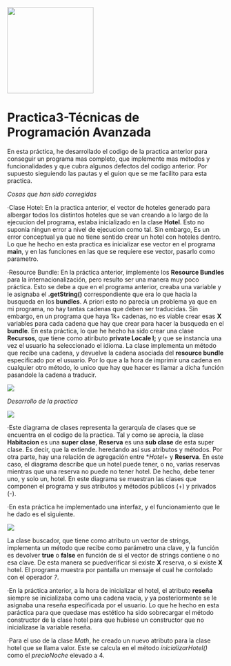 <img src="https://github.com/Crisgf6/Practica1-TPA/blob/main/assets/eclipse.png" width="200" height="auto">

# Practica3-Técnicas de Programación Avanzada

En esta práctica, he desarrollado el codigo de la practica anterior para conseguir un programa mas completo, que implemente mas métodos y funcionalidades y que cubra algunos defectos del codigo anterior. Por supuesto sieguiendo las pautas y el guion que se me facilito para esta practica.

*Cosas que han sido corregidas*
  
   ·Clase Hotel: En la practica anterior, el vector de hoteles generado para albergar todos los distintos hoteles que se van creando a lo largo de la ejecucion del programa, estaba inicializado en la clase **Hotel**. Esto no suponia ningun error a nivel de ejecucion como tal. Sin embargo, Es un error conceptual ya que no tiene sentido crear un hotel con hoteles dentro. Lo que he hecho en esta practica es inicializar ese vector en el programa **main**, y en las funciones en las que se requiere ese vector, pasarlo como parametro.
   
   ·Resource Bundle: En la práctica anterior, implemente los **Resource  Bundles** para la internacionalización, pero resulto ser una manera muy poco práctica. Esto se debe a que en el programa anterior, creaba una variable y le asignaba el **.getString()** correspondiente que era lo que hacia la busqueda en los **bundles**. A priori esto no parecía un problema ya que en mi programa, no hay tantas cadenas que deben ser traducidas. Sin embargo, en un programa que haya 1k+ cadenas, no es viable crear esas **X** variables para cada cadena que hay que crear para hacer la busqueda en el **bundle**. En esta práctica, lo que he hecho ha sido crear una clase **Recursos**, que tiene como atiributo **private Locale l;** y que se instancia una vez el usuario ha seleccionado el idioma. La clase implementa un método que recibe una cadena, y devuelve la cadena asociada del **resource bundle** especificado por el usuario. Por lo que a la hora de imprimir una cadena en cualquier otro método, lo unico que hay que hacer es llamar a dicha función pasandole la cadena a traducir.
   
   <img src="https://github.com/Crisgf6/Practica1-TPA/blob/main/assets/Recursos.PNG" width="auto" height="auto">
  
*Desarrollo de la practica*

<img src="https://github.com/Crisgf6/Practica1-TPA/blob/main/assets/diagramaClases.PNG" width="auto" height="auto">

·Este diagrama de clases representa la gerarquía de clases que se encuentra en el codigo de la practica. Tal y como se aprecia, la clase **Habitacion** es una **super clase**, **Reserva** es una **sub clase** de esta super clase. Es decir, que la extiende. heredando así sus atributos y métodos. Por otra parte, hay una relación de agregación entre **Hotel*+ y **Reserva**. En este caso, el diagrama describe que un hotel puede tener, o no, varias reservas mientras que una reserva no puede no tener hotel. De hecho, debe tener uno, y solo un, hotel. En este diagrama se muestran las clases que componen el programa y sus atributos y métodos públicos (+) y privados (-).

·En esta práctica he implementado una interfaz, y el funcionamiento que le he dado es el siguiente.

<img src="https://github.com/Crisgf6/Practica1-TPA/blob/main/assets/interfaz.PNG" width="auto" height="auto">

La clase buscador, que tiene como atributo un vector de strings, implementa un método que recibe como parámetro una clave, y la función es devolver **true** o **false** en función de si el vector de strings contiene o no esa clave. De esta manera se puedverificar si existe **X** reserva, o si existe **X** hotel. El programa muestra por pantalla un mensaje el cual he contolado con el operador *?*.

·En la práctica anterior, a la hora de inicializar el hotel, el atributo **reseña** siempre se inicializaba como una cadena vacia, y ya posteriormente se le asignaba una reseña especificada por el usuario. Lo que he hecho en esta paráctica para que quedase mas estético ha sido sobrecargar el método constructor de la clase hotel para que hubiese un constructor que no inicializase la variable reseña.

·Para el uso de la clase *Math*, he creado un nuevo atributo para la clase hotel que se llama valor. Este se calcula en el método *inicializarHotel()* como el *precioNoche* elevado a 4.

